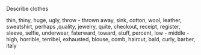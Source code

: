 Describe clothes

thin, thiny, huge, ugly, throw - thrown away, sink, cotton, wool, leather, sweatshirt, perhaps ,quality, jewelry, quite, checkout,
receipt, register, sleeve, selfie, underwear, faterward, toward, stuff, percent, low - middle - high, horrible, terribel, exhausted, blouse, 
comb, haircut, bald, curly, barber, italy 

